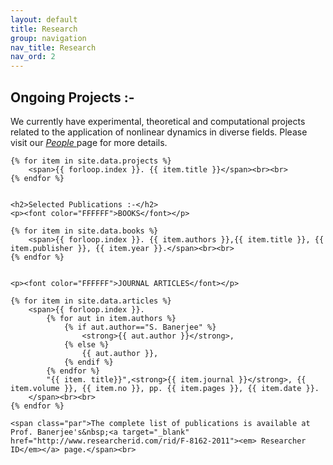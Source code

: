 ```yaml
---
layout: default
title: Research
group: navigation
nav_title: Research
nav_ord: 2
---
```



<div class="skills_holder">    
    <h2>Ongoing Projects :-</h2>
    <p class="par">We currently have experimental, theoretical and computational projects related to the application of nonlinear dynamics in diverse fields. Please visit our <a href="people.html"><em>People </em></a>page for more details.</p>
    
<!--Loop through project title in the '_data/projects.yml' datafile-->
    {% for item in site.data.projects %}
        <span>{{ forloop.index }}. {{ item.title }}</span><br><br>
    {% endfor %}
            

    <h2>Selected Publications :-</h2>
    <p><font color="FFFFFF">BOOKS</font></p>
<!--Loop through books in the '_data/books.yml' datafile-->
    {% for item in site.data.books %}
        <span>{{ forloop.index }}. {{ item.authors }},{{ item.title }}, {{ item.publisher }}, {{ item.year }}.</span><br><br>
    {% endfor %}


    <p><font color="FFFFFF">JOURNAL ARTICLES</font></p>
<!--Loop through journal articles in the '_data/articles.yml' datafile-->    
    {% for item in site.data.articles %}
        <span>{{ forloop.index }}. 
            {% for aut in item.authors %}
                {% if aut.author=="S. Banerjee" %}
                    <strong>{{ aut.author }}</strong>,
                {% else %}
                    {{ aut.author }},
                {% endif %}
            {% endfor %}
            "{{ item. title}}",<strong>{{ item.journal }}</strong>, {{ item.volume }}, {{ item.no }}, pp. {{ item.pages }}, {{ item.date }}. 
        </span><br><br>
    {% endfor %}
    
    <span class="par">The complete list of publications is available at Prof. Banerjee's&nbsp;<a target="_blank" href="http://www.researcherid.com/rid/F-8162-2011"><em> Researcher ID</em></a> page.</span><br>
</div>
        